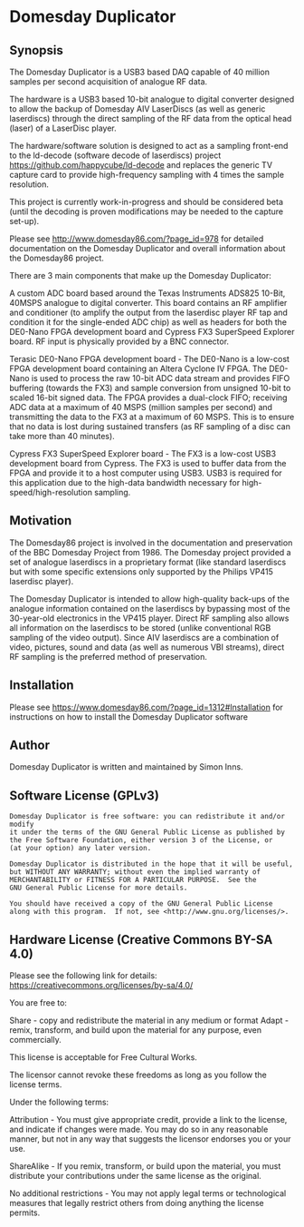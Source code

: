 # Domesday Duplicator

## Synopsis

The Domesday Duplicator is a USB3 based DAQ capable of 40 million samples per second acquisition of analogue RF data.

The hardware is a USB3 based 10-bit analogue to digital converter designed to allow the backup of Domesday AIV LaserDiscs (as well as generic laserdiscs) through the direct sampling of the RF data from the optical head (laser) of a LaserDisc player.

The hardware/software solution is designed to act as a sampling front-end to the ld-decode (software decode of laserdiscs) project https://github.com/happycube/ld-decode and replaces the generic TV capture card to provide high-frequency sampling with 4 times the sample resolution.

This project is currently work-in-progress and should be considered beta (until the decoding is proven modifications may be needed to the capture set-up).

Please see http://www.domesday86.com/?page_id=978 for detailed documentation on the Domesday Duplicator and overall information about the Domesday86 project.

There are 3 main components that make up the Domesday Duplicator:

A custom ADC board based around the Texas Instruments ADS825 10-Bit, 40MSPS analogue to digital converter.  This board contains an RF amplifier and conditioner (to amplify the output from the laserdisc player RF tap and condition it for the single-ended ADC chip) as well as headers for both the DE0-Nano FPGA development board and Cypress FX3 SuperSpeed Explorer board.  RF input is physically provided by a BNC connector.

Terasic DE0-Nano FPGA development board - The DE0-Nano is a low-cost FPGA development board containing an Altera Cyclone IV FPGA.  The DE0-Nano is used to process the raw 10-bit ADC data stream and provides FIFO buffering (towards the FX3) and sample conversion from unsigned 10-bit to scaled 16-bit signed data.  The FPGA provides a dual-clock FIFO; receiving ADC data at a maximum of 40 MSPS (million samples per second) and transmitting the data to the FX3 at a maximum of 60 MSPS.  This is to ensure that no data is lost during sustained transfers (as RF sampling of a disc can take more than 40 minutes).

Cypress FX3 SuperSpeed Explorer board - The FX3 is a low-cost USB3 development board from Cypress.  The FX3 is used to buffer data from the FPGA and provide it to a host computer using USB3.  USB3 is required for this application due to the high-data bandwidth necessary for high-speed/high-resolution sampling.

## Motivation

The Domesday86 project is involved in the documentation and preservation of the BBC Domesday Project from 1986.  The Domesday project provided a set of analogue laserdiscs in a proprietary format (like standard laserdiscs but with some specific extensions only supported by the Philips VP415 laserdisc player).

The Domesday Duplicator is intended to allow high-quality back-ups of the analogue information contained on the laserdiscs by bypassing most of the 30-year-old electronics in the VP415 player.  Direct RF sampling also allows all information on the laserdiscs to be stored (unlike conventional RGB sampling of the video output).  Since AIV laserdiscs are a combination of video, pictures, sound and data (as well as numerous VBI streams), direct RF sampling is the preferred method of preservation.

## Installation

Please see https://www.domesday86.com/?page_id=1312#Installation for instructions on how to install the Domesday Duplicator software

## Author

Domesday Duplicator is written and maintained by Simon Inns.

## Software License (GPLv3)

    Domesday Duplicator is free software: you can redistribute it and/or modify
    it under the terms of the GNU General Public License as published by
    the Free Software Foundation, either version 3 of the License, or
    (at your option) any later version.

    Domesday Duplicator is distributed in the hope that it will be useful,
    but WITHOUT ANY WARRANTY; without even the implied warranty of
    MERCHANTABILITY or FITNESS FOR A PARTICULAR PURPOSE.  See the
    GNU General Public License for more details.

    You should have received a copy of the GNU General Public License
    along with this program.  If not, see <http://www.gnu.org/licenses/>.

## Hardware License (Creative Commons BY-SA 4.0)

Please see the following link for details: https://creativecommons.org/licenses/by-sa/4.0/

You are free to:

Share - copy and redistribute the material in any medium or format
Adapt - remix, transform, and build upon the material
for any purpose, even commercially.

This license is acceptable for Free Cultural Works.

The licensor cannot revoke these freedoms as long as you follow the license terms.

Under the following terms:

Attribution - You must give appropriate credit, provide a link to the license, and indicate if changes were made. You may do so in any reasonable manner, but not in any way that suggests the licensor endorses you or your use.

ShareAlike - If you remix, transform, or build upon the material, you must distribute your contributions under the same license as the original.

No additional restrictions - You may not apply legal terms or technological measures that legally restrict others from doing anything the license permits.

